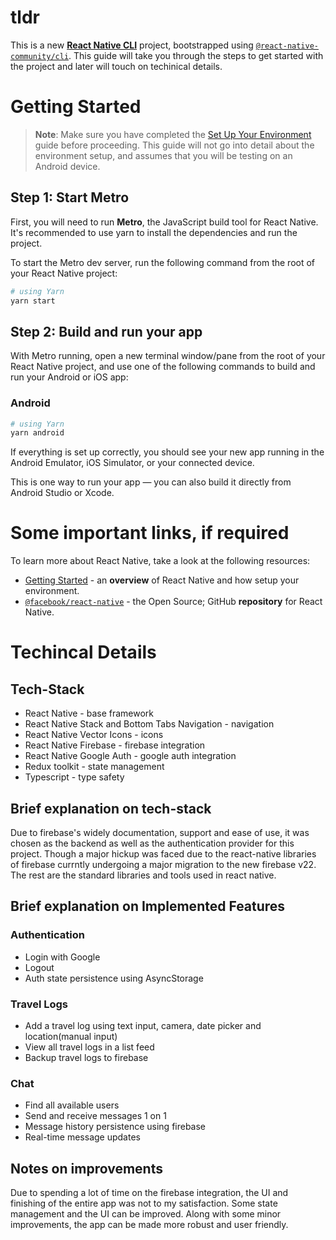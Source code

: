 # tldr
This is a new [**React Native CLI**](https://reactnative.dev) project, bootstrapped using [`@react-native-community/cli`](https://github.com/react-native-community/cli). This guide will take you through the steps to get started with the project and later will touch on techinical details.

# Getting Started

> **Note**: Make sure you have completed the [Set Up Your Environment](https://reactnative.dev/docs/set-up-your-environment) guide before proceeding. This guide will not go into detail about the environment setup, and assumes that you will be testing on an Android device.

## Step 1: Start Metro

First, you will need to run **Metro**, the JavaScript build tool for React Native. It's recommended to use yarn to install the dependencies and run the project.

To start the Metro dev server, run the following command from the root of your React Native project:

```sh
# using Yarn
yarn start
```

## Step 2: Build and run your app

With Metro running, open a new terminal window/pane from the root of your React Native project, and use one of the following commands to build and run your Android or iOS app:

### Android

```sh
# using Yarn
yarn android
```

If everything is set up correctly, you should see your new app running in the Android Emulator, iOS Simulator, or your connected device.

This is one way to run your app — you can also build it directly from Android Studio or Xcode.

# Some important links, if required

To learn more about React Native, take a look at the following resources:

- [Getting Started](https://reactnative.dev/docs/environment-setup) - an **overview** of React Native and how setup your environment.
- [`@facebook/react-native`](https://github.com/facebook/react-native) - the Open Source; GitHub **repository** for React Native.

# Techincal Details
## Tech-Stack

- React Native - base framework
- React Native Stack and Bottom Tabs Navigation - navigation
- React Native Vector Icons - icons
- React Native Firebase - firebase integration
- React Native Google Auth - google auth integration
- Redux toolkit - state management
- Typescript - type safety

## Brief explanation on tech-stack 

Due to firebase's widely documentation, support and ease of use, it was chosen as the backend as well as the authentication provider for this project. Though a major hickup was faced due to the react-native libraries of firebase currntly undergoing a major migration to the new firebase v22. The rest are the standard libraries and tools used in react native. 

## Brief explanation on Implemented Features

### Authentication

- Login with Google
- Logout
- Auth state persistence using AsyncStorage

### Travel Logs

- Add a travel log using text input, camera, date picker and location(manual input)
- View all travel logs in a list feed
- Backup travel logs to firebase

### Chat

- Find all available users 
- Send and receive messages 1 on 1
- Message history persistence using firebase
- Real-time message updates

## Notes on improvements

Due to spending a lot of time on the firebase integration, the UI and finishing of the entire app was not to my satisfaction. Some state management and the UI can be improved. Along with some minor improvements, the app can be made more robust and user friendly.